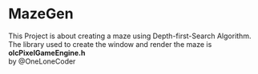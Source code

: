 # MazeGen
This Project is about creating a maze using Depth-first-Search Algorithm. 
The library used to create the window and render the maze is **olcPixelGameEngine.h**  
by @OneLoneCoder